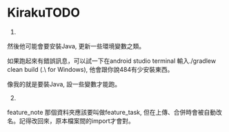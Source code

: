 # KirakuTODO
1.

然後他可能會要安裝Java, 更新一些環境變數之類。

如果跑起來有錯誤訊息，可以試一下在android studio terminal 輸入./gradlew clean build (.\ for Windows), 他會跟你說484有少安裝東西。

像我的就是要裝Java, 設一些變數才能跑。

2.
feature_note 那個資料夾應該要叫做feature_task, 但在上傳、合併時會被自動改名。記得改回來，原本檔案間的import才會對。
